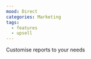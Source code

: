 ```yaml
---
mood: Direct
categories: Marketing
tags:
  - features
  - upsell
---
```

Customise reports to your needs